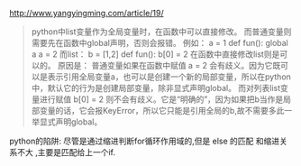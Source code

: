 





http://www.yangyingming.com/article/19/   

>python中list变量作为全局变量时，在函数中可以直接修改。
而普通变量则需要先在函数中global声明，否则会报错。
例如：
a = 1
def fun():
global a
a = 2
而list：
b = [1,2]
def fun():
b[0] = 2
在函数中直接修改list则是可以的。
原因是：
普通变量如果在函数中赋值
a = 2
会有歧义。因为它既可以是表示引用全局变量a，也可以是创建一个新的局部变量，所以在python中，默认它的行为是创建局部变量，除非显式声明global。
而对列表list变量进行赋值
b[0] = 2
则不会有歧义。它是“明确的”，因为如果把b当作是局部变量的话，它会报KeyError，所以它只能是引用全局的b,故不需要多此一举显式声明global。





python的陷阱:
尽管是通过缩进判断for循环作用域的,但是 else 的匹配 和缩进关系不大 ,主要是匹配给上一个if.





